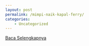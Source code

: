 ```yaml
---
layout: post
permalink: /mimpi-naik-kapal-ferry/
categories:
    - Uncategorized
---
```


[Baca Selengkapnya](/10)